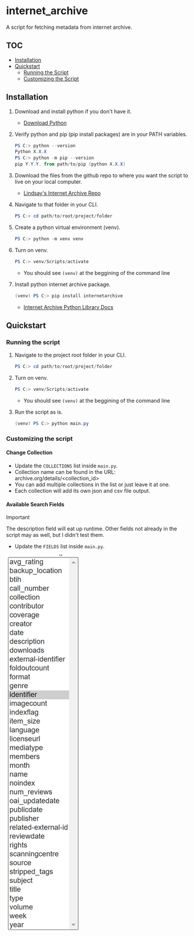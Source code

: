 # internet_archive

A script for fetching metadata from internet archive.

## TOC
- [Installation](#installation)
- [Quickstart](#quickstart)
    - [Running the Script](#running-the-script)
    - [Customizing the Script](#customizing-the-script)

## Installation

1. Download and install python if you don't have it.
    - [Download Python](https://www.python.org/downloads/)

2. Verify python and pip (pip install packages) are in your PATH variables.

    ```powershell
    PS C:> python --version
    Python X.X.X
    PS C:> python -m pip --version
    pip Y.Y.Y. from path/to/pip (python X.X.X)
    ```

3. Download the files from the github repo to where you want the script to live on your local computer.
    - [Lindsay's Internet Archive Repo](https://github.com/laboord/internet_archive)

4. Navigate to that folder in your CLI.

    ```powershell
    PS C:> cd path/to/root/project/folder
    ```

5. Create a python virtual environment (venv).

    ```powershell
    PS C:> python -m venv venv
    ```

6. Turn on venv.

    ```powershell
    PS C:> venv/Scripts/activate
    ```

    - You should see `(venv)` at the beggining of the command line

7. Install python internet archive package.

    ```powershell
    (venv) PS C:> pip install internetarchive
    ```

    - [Internet Archive Python Library Docs](https://archive.org/developers/internetarchive/index.html)


## Quickstart

### Running the script

1. Navigate to the project root folder in your CLI.

    ```powershell
    PS C:> cd path/to/root/project/folder
    ```

2. Turn on venv.

    ```powershell
    PS C:> venv/Scripts/activate
    ```

    - You should see `(venv)` at the beggining of the command line

3. Run the script as is.

    ```powershell
    (venv) PS C:> python main.py
    ```

### Customizing the script

#### Change Collection

- Update the `COLLECTIONS` list inside `main.py`.
- Collection name can be found in the URL: archive.org/details/\<collection_id>
- You can add multiple collections in the list or just leave it at one.
- Each collection will add its own json and csv file output.

#### Available Search Fields

> [!IMPORTANT]
> The description field will eat up runtime. Other fields not already in the script may as well, but I didn't test them.

- Update the `FIELDS` list inside `main.py`.

![Screenshot of available search fields](/docs/images/available_search_fields.png)
